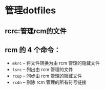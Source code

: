 # 管理dotfiles

## rcrc:管理rcm的文件

## rcm 的 4 个命令：

- `mkrc` – 将文件转换为由 rcm 管理的隐藏文件
- `lsrc` – 列出由 rcm 管理的文件
- `rcup` – 同步由 rcm 管理的隐藏文件
- `rcdn` – 删除 rcm 管理的所有符号链接
